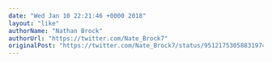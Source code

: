 ```yaml
---
date: "Wed Jan 10 22:21:46 +0000 2018"
layout: "like"
authorName: "Nathan Brock"
authorUrl: "https://twitter.com/Nate_Brock7"
originalPost: "https://twitter.com/Nate_Brock7/status/951217530588319744"
---
```

